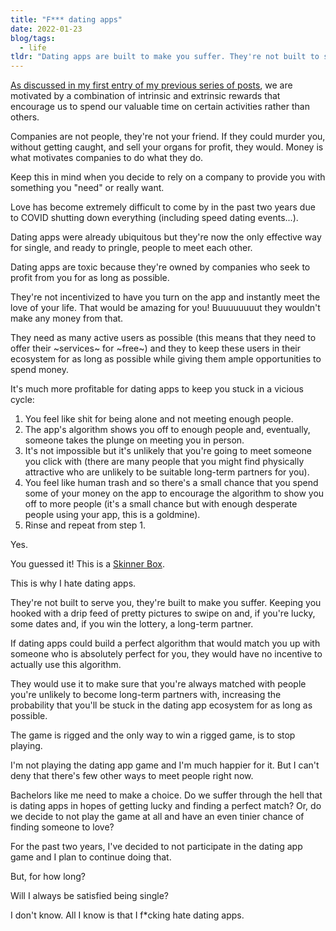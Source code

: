 ```yaml
---
title: "F*** dating apps"
date: 2022-01-23
blog/tags:
  - life
tldr: "Dating apps are built to make you suffer. They're not built to serve you. The game is rigged and the only way to win is to stop playing."
---
```


[As discussed in my first entry of my previous series of posts](/blog/2022-01-14/), we are motivated by a combination of intrinsic and extrinsic rewards that encourage us to spend our valuable time on certain activities rather than others.

Companies are not people, they're not your friend. If they could murder you, without getting caught, and sell your organs for profit, they would. Money is what motivates companies to do what they do.

Keep this in mind when you decide to rely on a company to provide you with something you "need" or really want.

Love has become extremely difficult to come by in the past two years due to COVID shutting down everything (including speed dating events...).

Dating apps were already ubiquitous but they're now the only effective way for single, and ready to pringle, people to meet each other.

Dating apps are toxic because they're owned by companies who seek to profit from you for as long as possible.

They're not incentivized to have you turn on the app and instantly meet the love of your life. That would be amazing for you! Buuuuuuuut they wouldn't make any money from that.

They need as many active users as possible (this means that they need to offer their ~services~ for ~free~) and they to keep these users in their ecosystem for as long as possible while giving them ample opportunities to spend money.

It's much more profitable for dating apps to keep you stuck in a vicious cycle:

1. You feel like shit for being alone and not meeting enough people.
2. The app's algorithm shows you off to enough people and, eventually, someone takes the plunge on meeting you in person.
3. It's not impossible but it's unlikely that you're going to meet someone you click with (there are many people that you might find physically attractive who are unlikely to be suitable long-term partners for you).
4. You feel like human trash and so there's a small chance that you spend some of your money on the app to encourage the algorithm to show you off to more people (it's a small chance but with enough desperate people using your app, this is a goldmine).
5. Rinse and repeat from step 1.

Yes.

You guessed it! This is a [Skinner Box](https://en.wikipedia.org/wiki/Operant_conditioning_chamber).

This is why I hate dating apps.

They're not built to serve you, they're built to make you suffer. Keeping you hooked with a drip feed of pretty pictures to swipe on and, if you're lucky, some dates and, if you win the lottery, a long-term partner.

If dating apps could build a perfect algorithm that would match you up with someone who is absolutely perfect for you, they would have no incentive to actually use this algorithm.

They would use it to make sure that you're always matched with people you're unlikely to become long-term partners with, increasing the probability that you'll be stuck in the dating app ecosystem for as long as possible.

The game is rigged and the only way to win a rigged game, is to stop playing.

I'm not playing the dating app game and I'm much happier for it. But I can't deny that there's few other ways to meet people right now.

Bachelors like me need to make a choice. Do we suffer through the hell that is dating apps in hopes of getting lucky and finding a perfect match? Or, do we decide to not play the game at all and have an even tinier chance of finding someone to love?

For the past two years, I've decided to not participate in the dating app game and I plan to continue doing that.

But, for how long?

Will I always be satisfied being single?

I don't know. All I know is that I f\*cking hate dating apps.
